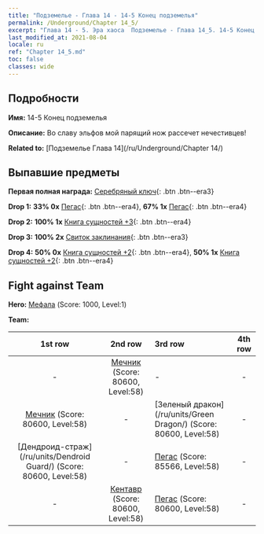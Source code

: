 ```yaml
---
title: "Подземелье - Глава 14 - 14-5 Конец подземелья"
permalink: /Underground/Chapter 14_5/
excerpt: "Глава 14 - 5. Эра хаоса  Подземелье - Глава 14_5. 14-5 Конец подземелья"
last_modified_at: 2021-08-04
locale: ru
ref: "Chapter 14_5.md"
toc: false
classes: wide
---
```


## Подробности

 **Имя:** 14-5 Конец подземелья

 **Описание:** Во славу эльфов мой парящий нож рассечет нечестивцев!

 **Related to:** [Подземелье Глава 14](/ru/Underground/Chapter 14/)

## Выпавшие предметы

 **Первая полная награда:** [Серебряный ключ](/ItemsRU/con_693/){: .btn .btn--era3}

 **Drop 1:** **33% 0x** [Пегас](/ItemsRU/unt_202/){: .btn .btn--era4}, **67% 1x** [Пегас](/ItemsRU/unt_202/){: .btn .btn--era4}

 **Drop 2:** **100% 1x** [Книга сущностей +3](/ItemsRU/mat_60/){: .btn .btn--era4}

 **Drop 3:** **100% 2x** [Свиток заклинания](/ItemsRU/con_694/){: .btn .btn--era3}

 **Drop 4:** **50% 0x** [Книга сущностей +2](/ItemsRU/mat_53/){: .btn .btn--era4}, **50% 1x** [Книга сущностей +2](/ItemsRU/mat_53/){: .btn .btn--era4}


## Fight against Team
 **Hero:** [Мефала](/ru/heroes/Mephala/) (Score: 1000, Level:1)

 **Team:**


  | 1st row | 2nd row | 3rd row | 4th row |
  |:----:|:----:|:----|:----:|
  | - | [Мечник](/ru/units/Swordsman/) (Score: 80600, Level:58)  | - | - |
  | [Мечник](/ru/units/Swordsman/) (Score: 80600, Level:58)  | - | [Зеленый дракон](/ru/units/Green Dragon/) (Score: 80600, Level:58)  | - |
  | [Дендроид-страж](/ru/units/Dendroid Guard/) (Score: 80600, Level:58)  | - | [Пегас](/ru/units/Pegasus/) (Score: 85566, Level:58)  | - |
  | - | [Кентавр](/ru/units/Centaur/) (Score: 80600, Level:58)  | [Пегас](/ru/units/Pegasus/) (Score: 80600, Level:58)  | - |


